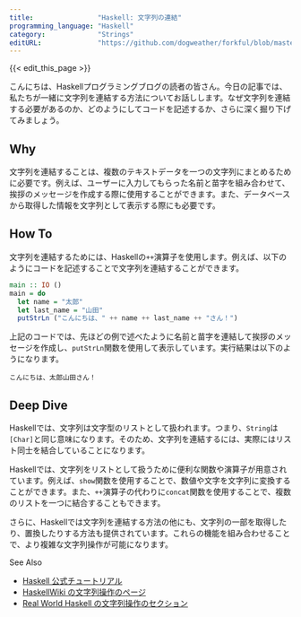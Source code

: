```yaml
---
title:                "Haskell: 文字列の連結"
programming_language: "Haskell"
category:             "Strings"
editURL:              "https://github.com/dogweather/forkful/blob/master/content/ja/haskell/concatenating-strings.md"
---
```


{{< edit_this_page >}}

こんにちは、Haskellプログラミングブログの読者の皆さん。今日の記事では、私たちが一緒に文字列を連結する方法についてお話しします。なぜ文字列を連結する必要があるのか、どのようにしてコードを記述するか、さらに深く掘り下げてみましょう。

## Why

文字列を連結することは、複数のテキストデータを一つの文字列にまとめるために必要です。例えば、ユーザーに入力してもらった名前と苗字を組み合わせて、挨拶のメッセージを作成する際に使用することができます。また、データベースから取得した情報を文字列として表示する際にも必要です。

## How To

文字列を連結するためには、Haskellの```++```演算子を使用します。例えば、以下のようにコードを記述することで文字列を連結することができます。

```Haskell
main :: IO ()
main = do
  let name = "太郎"
  let last_name = "山田"
  putStrLn ("こんにちは、" ++ name ++ last_name ++ "さん！")
```

上記のコードでは、先ほどの例で述べたように名前と苗字を連結して挨拶のメッセージを作成し、```putStrLn```関数を使用して表示しています。実行結果は以下のようになります。

```
こんにちは、太郎山田さん！
```

## Deep Dive

Haskellでは、文字列は文字型のリストとして扱われます。つまり、```String```は```[Char]```と同じ意味になります。そのため、文字列を連結するには、実際にはリスト同士を結合していることになります。

Haskellでは、文字列をリストとして扱うために便利な関数や演算子が用意されています。例えば、```show```関数を使用することで、数値や文字を文字列に変換することができます。また、```++```演算子の代わりに```concat```関数を使用することで、複数のリストを一つに結合することもできます。

さらに、Haskellでは文字列を連結する方法の他にも、文字列の一部を取得したり、置換したりする方法も提供されています。これらの機能を組み合わせることで、より複雑な文字列操作が可能になります。

See Also

- [Haskell 公式チュートリアル](https://www.haskell.org/tutorial/)
- [HaskellWiki の文字列操作のページ](https://wiki.haskell.org/String_operations)
- [Real World Haskell の文字列操作のセクション](http://book.realworldhaskell.org/read/strings.html)